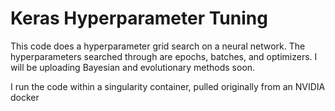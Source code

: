 # Keras Hyperparameter Tuning
This code does a hyperparameter grid search on a neural network.  The hyperparameters searched through are epochs, batches, and optimizers. I will be uploading Bayesian and evolutionary methods soon. <br>

I run the code within a singularity container, pulled originally from an NVIDIA docker


